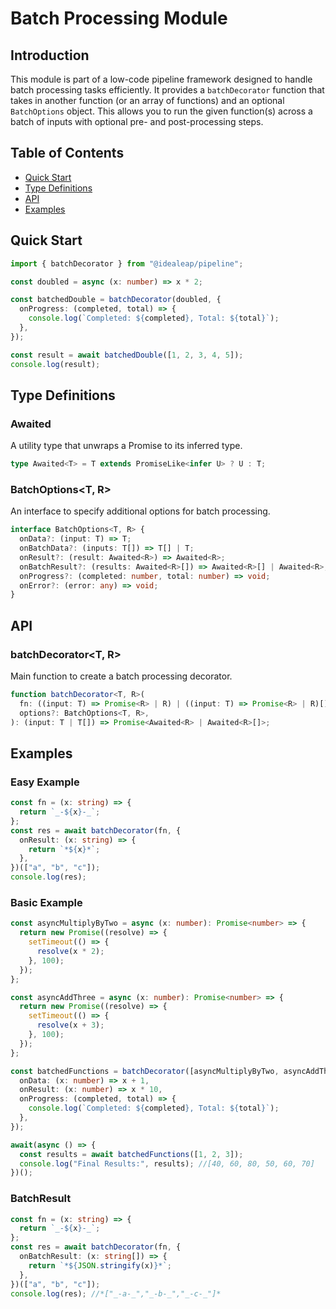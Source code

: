 # Batch Processing Module

## Introduction

This module is part of a low-code pipeline framework designed to handle batch processing tasks efficiently. It provides a `batchDecorator` function that takes in another function (or an array of functions) and an optional `BatchOptions` object. This allows you to run the given function(s) across a batch of inputs with optional pre- and post-processing steps.

## Table of Contents

- [Quick Start](#quick-start)
- [Type Definitions](#type-definitions)
- [API](#api)
- [Examples](#examples)

## Quick Start

```ts
import { batchDecorator } from "@idealeap/pipeline";

const doubled = async (x: number) => x * 2;

const batchedDouble = batchDecorator(doubled, {
  onProgress: (completed, total) => {
    console.log(`Completed: ${completed}, Total: ${total}`);
  },
});

const result = await batchedDouble([1, 2, 3, 4, 5]);
console.log(result);
```

## Type Definitions

### Awaited

A utility type that unwraps a Promise to its inferred type.

```ts
type Awaited<T> = T extends PromiseLike<infer U> ? U : T;
```

### BatchOptions<T, R>

An interface to specify additional options for batch processing.

```ts
interface BatchOptions<T, R> {
  onData?: (input: T) => T;
  onBatchData?: (inputs: T[]) => T[] | T;
  onResult?: (result: Awaited<R>) => Awaited<R>;
  onBatchResult?: (results: Awaited<R>[]) => Awaited<R>[] | Awaited<R>;
  onProgress?: (completed: number, total: number) => void;
  onError?: (error: any) => void;
}
```

## API

### batchDecorator<T, R>

Main function to create a batch processing decorator.

```ts
function batchDecorator<T, R>(
  fn: ((input: T) => Promise<R> | R) | ((input: T) => Promise<R> | R)[],
  options?: BatchOptions<T, R>,
): (input: T | T[]) => Promise<Awaited<R> | Awaited<R>[]>;
```

## Examples

### Easy Example

```ts
const fn = (x: string) => {
  return `_-${x}-_`;
};
const res = await batchDecorator(fn, {
  onResult: (x: string) => {
    return `*${x}*`;
  },
})(["a", "b", "c"]);
console.log(res);
```

### Basic Example

```ts
const asyncMultiplyByTwo = async (x: number): Promise<number> => {
  return new Promise((resolve) => {
    setTimeout(() => {
      resolve(x * 2);
    }, 100);
  });
};

const asyncAddThree = async (x: number): Promise<number> => {
  return new Promise((resolve) => {
    setTimeout(() => {
      resolve(x + 3);
    }, 100);
  });
};

const batchedFunctions = batchDecorator([asyncMultiplyByTwo, asyncAddThree], {
  onData: (x: number) => x + 1,
  onResult: (x: number) => x * 10,
  onProgress: (completed, total) => {
    console.log(`Completed: ${completed}, Total: ${total}`);
  },
});

await(async () => {
  const results = await batchedFunctions([1, 2, 3]);
  console.log("Final Results:", results); //[40, 60, 80, 50, 60, 70]
})();
```

### BatchResult

```ts
const fn = (x: string) => {
  return `_-${x}-_`;
};
const res = await batchDecorator(fn, {
  onBatchResult: (x: string[]) => {
    return `*${JSON.stringify(x)}*`;
  },
})(["a", "b", "c"]);
console.log(res); //*["_-a-_","_-b-_","_-c-_"]*
```
